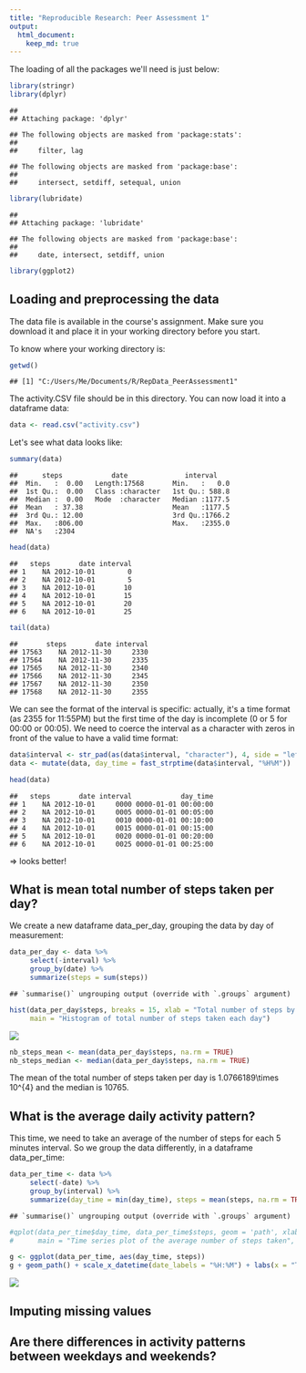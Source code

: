 ```yaml
---
title: "Reproducible Research: Peer Assessment 1"
output: 
  html_document:
    keep_md: true
---
```

The loading of all the packages we'll need is just below:

```r
library(stringr)
library(dplyr)
```

```
## 
## Attaching package: 'dplyr'
```

```
## The following objects are masked from 'package:stats':
## 
##     filter, lag
```

```
## The following objects are masked from 'package:base':
## 
##     intersect, setdiff, setequal, union
```

```r
library(lubridate)
```

```
## 
## Attaching package: 'lubridate'
```

```
## The following objects are masked from 'package:base':
## 
##     date, intersect, setdiff, union
```

```r
library(ggplot2)
```


## Loading and preprocessing the data

The data file is available in the course's assignment.
Make sure you download it and place it in your working directory before you start.

To know where your working directory is:

```r
getwd()
```

```
## [1] "C:/Users/Me/Documents/R/RepData_PeerAssessment1"
```

The activity.CSV file should be in this directory. You can now load it into a dataframe data:

```r
data <- read.csv("activity.csv")
```

Let's see what data looks like:

```r
summary(data)
```

```
##      steps            date              interval     
##  Min.   :  0.00   Length:17568       Min.   :   0.0  
##  1st Qu.:  0.00   Class :character   1st Qu.: 588.8  
##  Median :  0.00   Mode  :character   Median :1177.5  
##  Mean   : 37.38                      Mean   :1177.5  
##  3rd Qu.: 12.00                      3rd Qu.:1766.2  
##  Max.   :806.00                      Max.   :2355.0  
##  NA's   :2304
```

```r
head(data)
```

```
##   steps       date interval
## 1    NA 2012-10-01        0
## 2    NA 2012-10-01        5
## 3    NA 2012-10-01       10
## 4    NA 2012-10-01       15
## 5    NA 2012-10-01       20
## 6    NA 2012-10-01       25
```

```r
tail(data)
```

```
##       steps       date interval
## 17563    NA 2012-11-30     2330
## 17564    NA 2012-11-30     2335
## 17565    NA 2012-11-30     2340
## 17566    NA 2012-11-30     2345
## 17567    NA 2012-11-30     2350
## 17568    NA 2012-11-30     2355
```

We can see the format of the interval is specific: actually, it's a time format (as 2355 for 11:55PM) but the first time of the day is incomplete (0 or 5 for 00:00 or 00:05). We need to coerce the interval as a character with zeros in front of the value to have a valid time format:

```r
data$interval <- str_pad(as(data$interval, "character"), 4, side = "left", pad = "0")
data <- mutate(data, day_time = fast_strptime(data$interval, "%H%M"))

head(data)
```

```
##   steps       date interval            day_time
## 1    NA 2012-10-01     0000 0000-01-01 00:00:00
## 2    NA 2012-10-01     0005 0000-01-01 00:05:00
## 3    NA 2012-10-01     0010 0000-01-01 00:10:00
## 4    NA 2012-10-01     0015 0000-01-01 00:15:00
## 5    NA 2012-10-01     0020 0000-01-01 00:20:00
## 6    NA 2012-10-01     0025 0000-01-01 00:25:00
```

=> looks better!

## What is mean total number of steps taken per day?

We create a new dataframe data_per_day, grouping the data by day of measurement:

```r
data_per_day <- data %>%
     select(-interval) %>%
     group_by(date) %>%
     summarize(steps = sum(steps))
```

```
## `summarise()` ungrouping output (override with `.groups` argument)
```

```r
hist(data_per_day$steps, breaks = 15, xlab = "Total number of steps by day",
     main = "Histogram of total number of steps taken each day")
```

![](PA1_template_files/figure-html/unnamed-chunk-6-1.png)<!-- -->

```r
nb_steps_mean <- mean(data_per_day$steps, na.rm = TRUE)
nb_steps_median <- median(data_per_day$steps, na.rm = TRUE)
```
The mean of the total number of steps taken per day is 1.0766189\times 10^{4} and the median is 10765.

## What is the average daily activity pattern?

This time, we need to take an average of the number of steps for each 5 minutes interval. So we group the data differently, in a dataframe data_per_time:

```r
data_per_time <- data %>%
     select(-date) %>%
     group_by(interval) %>%
     summarize(day_time = min(day_time), steps = mean(steps, na.rm = TRUE))
```

```
## `summarise()` ungrouping output (override with `.groups` argument)
```

```r
#qplot(data_per_time$day_time, data_per_time$steps, geom = 'path', xlab = "Time", ylab = "Number of steps",
#      main = "Time series plot of the average number of steps taken", scale_x_datetime(date_labels = "%H:%M"))

g <- ggplot(data_per_time, aes(day_time, steps))
g + geom_path() + scale_x_datetime(date_labels = "%H:%M") + labs(x = "Time", y = "Number of steps") + labs(title = "Average number of steps taken")
```

![](PA1_template_files/figure-html/unnamed-chunk-7-1.png)<!-- -->


## Imputing missing values



## Are there differences in activity patterns between weekdays and weekends?
